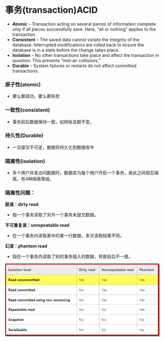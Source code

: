 # 事务\(transaction\)ACID



* **Atomic** – Transaction acting on several pieces of information complete only if all pieces successfully save.   Here, “all or nothing” applies to the transaction.
* **Consistent** – The saved data cannot violate the integrity of the database. Interrupted modifications are rolled back to ensure the database is in a state before the change takes place.
* **Isolation** – No other transactions take place and affect the transaction in question.   This prevents “mid-air collisions.”
* **Durable** – System failures or restarts do not affect committed transactions. 

### 原子性\(atomic\)

* 要么都成功，要么都失败

### 一致性\(consistent\)

* 事务前后数据保持一致，如转账总额不变。

### 持久性\(Durable\)

* 一旦提交不可逆，数据将持久化到数据库中

### 隔离性\(isolation\)

* 多个用户并发访问数据时，数据库为每个用户开启一个事务，彼此之间相互隔离。有4种隔离等级。

### 隔离性问题：

**脏读：dirty read**

* 指一个事务读取了另外一个事务未提交数据。

**不可重复读：unrepeatable read**

* 在一个事务内读取表中的某一行数据，多次读取结果不同。

**幻读：phantom read**

* 指在一个事务内读取了别的事务插入的数据，导致前后不一致。

![](.gitbook/assets/image%20%2825%29.png)

